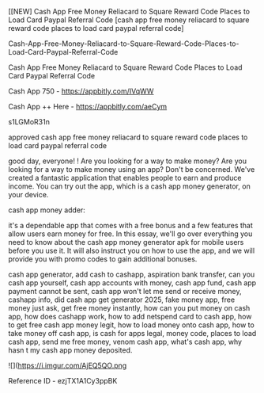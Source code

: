 [[NEW] Cash App Free Money Reliacard to Square Reward Code Places to Load Card Paypal Referral Code [cash app free money reliacard to square reward code places to load card paypal referral code]

Cash-App-Free-Money-Reliacard-to-Square-Reward-Code-Places-to-Load-Card-Paypal-Referral-Code

Cash App Free Money Reliacard to Square Reward Code Places to Load Card Paypal Referral Code

Cash App 750 -  https://appbitly.com/IVqWW


Cash App ++ Here - https://appbitly.com/aeCym


s1LGMoR31n

approved cash app free money reliacard to square reward code places to load card paypal referral code

good day, everyone! ! Are you looking for a way to make money? Are you looking for a way to make money using an app? Don't be concerned. We've created a fantastic application that enables people to earn and produce income. You can try out the app, which is a cash app money generator, on your device.

cash app money adder:

it's a dependable app that comes with a free bonus and a few features that allow users earn money for free. In this essay, we'll go over everything you need to know about the cash app money generator apk for mobile users before you use it. It will also instruct you on how to use the app, and we will provide you with promo codes to gain additional bonuses.

cash app generator, add cash to cashapp, aspiration bank transfer, can you cash app yourself, cash app accounts with money, cash app fund, cash app payment cannot be sent, cash app won't let me send or receive money, cashapp info, did cash app get generator 2025, fake money app, free money just ask, get free money instantly, how can you put money on cash app, how does cashapp work, how to add netspend card to cash app, how to get free cash app money legit, how to load money onto cash app, how to take money off cash app, is cash for apps legal, money code, places to load cash app, send me free money, venom cash app, what's cash app, why hasn t my cash app money deposited.

![](https://i.imgur.com/AjEQ5QO.png

Reference ID - ezjTX1A1Cy3ppBK